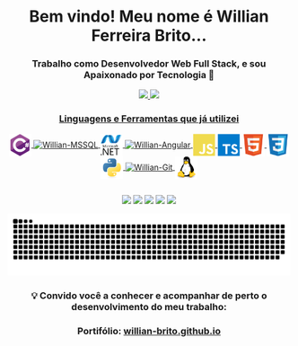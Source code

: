 <h1 align="center">Bem vindo! Meu nome é Willian Ferreira Brito...</h1> 
<h3 align="center">Trabalho como Desenvolvedor Web Full Stack, e sou Apaixonado por Tecnologia 🤩</h3>

<div align="center">
  <a href="https://github.com/Willian-Brito">
  <img height="180em" src="https://github-readme-stats.vercel.app/api?username=Willian-Brito&show_icons=true&theme=dracula&include_all_commits=true&count_private=true"/>
  <img height="180em" src="https://github-readme-stats.vercel.app/api/top-langs/?username=Willian-Brito&layout=compact&langs_count=7&theme=dracula"/>
</div>
  
<h3 align="center">Linguagens e Ferramentas que já utilizei</h3>
 <p align="center">
  <img align="center" alt="Willian-Csharp" height="40" width="40" src="https://raw.githubusercontent.com/devicons/devicon/master/icons/csharp/csharp-original.svg">
  <img align="center" alt="Willian-MSSQL" width="40" height="40" src="https://img.icons8.com/color/50/000000/microsoft-sql-server.png" /> 
  <img align="center" alt="Willian-DotNet" width="40" height="40" src="https://raw.githubusercontent.com/devicons/devicon/master/icons/dot-net/dot-net-original-wordmark.svg"/>
  <img align="center" alt="Willian-Angular" height="40" width="40" src="https://img.icons8.com/color/48/000000/angularjs.png">
  <img align="center" alt="Willian-Js" height="40" width="40" src="https://raw.githubusercontent.com/devicons/devicon/master/icons/javascript/javascript-plain.svg">
  <img align="center" alt="Willian-Ts" height="40" width="40" src="https://raw.githubusercontent.com/devicons/devicon/master/icons/typescript/typescript-plain.svg">
  <img align="center" alt="Willian-HTML" height="40" width="40" src="https://raw.githubusercontent.com/devicons/devicon/master/icons/html5/html5-original.svg">
  <img align="center" alt="Willian-CSS" height="40" width="40" src="https://raw.githubusercontent.com/devicons/devicon/master/icons/css3/css3-original.svg">
  <img align="center" alt="Willian-Python" height="40" width="40" src="https://raw.githubusercontent.com/devicons/devicon/master/icons/python/python-original.svg">
  <img align="center" alt="Willian-Git" width="40" height="40" src="https://www.vectorlogo.zone/logos/git-scm/git-scm-icon.svg" />
  <img align="center" alt="Willian-Csharp" height="40" width="40" src="https://raw.githubusercontent.com/devicons/devicon/master/icons/linux/linux-original.svg">
</p>
  
  ##
  
<div align="center">
  <a href="https://www.instagram.com/willwfb/" target="_blank"><img src="https://img.shields.io/badge/-Instagram-%23E4405F?style=for-the-badge&logo=instagram&logoColor=white"    target="_blank"></a>
  <a href = "mailto:willianbrito05@gmail.com"><img src="https://img.shields.io/badge/Gmail-D14836?style=for-the-badge&logo=gmail&logoColor=white" target="_blank"></a>
  <a href="https://www.linkedin.com/in/willian-ferreira-brito" target="_blank"><img src="https://img.shields.io/badge/-LinkedIn-%230077B5?style=for-the-badge&logo=linkedin&logoColor=white" target="_blank"></a> 
  <a href = "mailto:willian_brito00@gmail.com"><img src="https://img.shields.io/badge/-Hotmail-D3D3D3?style=for-the-badge&logo=microsoft-outlook&logoColor=0078d4" target="_blank"></a>
  <a href="https://www.facebook.com/willian.brito.908390"><img src="https://img.shields.io/badge/Facebook-1877F2?style=for-the-badge&logo=facebook&logoColor=white" target="_blank"></a>
  
![Snake animation](https://github.com/Willian-Brito/Willian-Brito/blob/output/github-contribution-grid-snake.svg)

<h3>💡 Convido você a conhecer e acompanhar de perto o desenvolvimento do meu trabalho:<br></h3>
<h3>Portifólio: <a href="https://willian-brito.github.io">willian-brito.github.io</a></h3>

</div>
